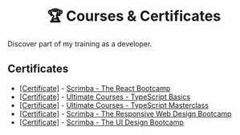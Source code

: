 <h1 align="center">🏆 Courses & Certificates</h1>

Discover part of my training as a developer.

## Certificates

<ul>
    <li>
        <a href="https://scrimba.com/certificate/uv6DQMAz/greact">[Certificate]</a> -
        <a href="https://scrimba.com/learn/react">
            Scrimba - The React Bootcamp
        </a>
    </li>
    <li>
        <a href="https://github.com/madeinchema/certificates/blob/master/certificates/Ultimate%20Courses%20-%20TypeScript%20Basics/certificate-typescript-basics-ultimatecourses.pdf">[Certificate]</a> -
        <a href="https://ultimatecourses.com/learn/typescript-basics">
            Ultimate Courses - TypeScript Basics
        </a>
    </li>
    <li>
        <a href="https://github.com/madeinchema/certificates/blob/master/certificates/Ultimate%20Courses%20-%20TypeScript%20Masterclass/certificate-typescript-masterclass-ultimatecourses.pdf">[Certificate]</a> -
        <a href="https://ultimatecourses.com/learn/typescript-masterclass">
            Ultimate Courses - TypeScript Masterclass
        </a>
    </li>
    <li>
        <a href="https://scrimba.com/certificate/uv6DQMAz/gresponsive">[Certificate]</a> -
        <a href="https://scrimba.com/learn/responsive">
            Scrimba - The Responsive Web Design Bootcamp
        </a>
    </li>
    <li>
        <a href="https://scrimba.com/certificate/uv6DQMAz/gdesignbootcamp">[Certificate]</a> -
        <a href="https://scrimba.com/learn/designbootcamp">
            Scrimba - The UI Design Bootcamp
        </a>
    </li>
</ul>
